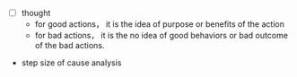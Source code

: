 - [ ] thought
  - for good actions， it is the idea of purpose or benefits of the action
  - for bad actions， it is the no idea of good behaviors or bad outcome of the bad actions.
- step size of cause analysis
<!--stackedit_data:
eyJoaXN0b3J5IjpbLTE5OTI4MDE0NzRdfQ==
-->